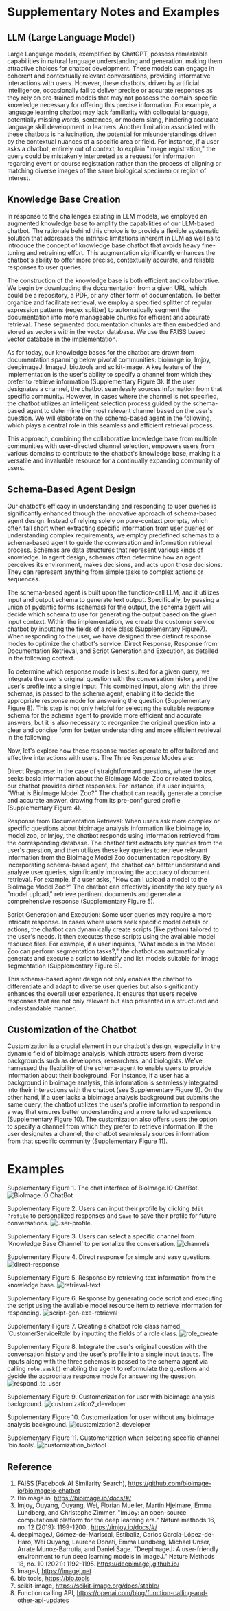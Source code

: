 # Supplementary Notes and Examples

## LLM (Large Language Model)

Large Language models, exemplified by ChatGPT, possess remarkable capabilities in natural language understanding and generation, making them attractive choices for chatbot development. These models can engage in coherent and contextually relevant conversations, providing informative interactions with users. However, these chatbots, driven by artificial intelligence, occasionally fail to deliver precise or accurate responses as they rely on pre-trained models that may not possess the domain-specific knowledge necessary for offering this precise information. For example, a language learning chatbot may lack familiarity with colloquial language, potentially missing words, sentences, or modern slang, hindering accurate language skill development in learners. Another limitation associated with these chatbots is hallucination, the potential for misunderstandings driven by the contextual nuances of a specific area or field. For instance, if a user asks a chatbot, entirely out of context, to explain "image registration," the query could be mistakenly interpreted as a request for information regarding event or course registration rather than the process of aligning or matching diverse images of the same biological specimen or region of interest. 

## Knowledge Base Creation

In response to the challenges existing in LLM models, we employed an augmented knowledge base to amplify the capabilities of our LLM-based chatbot. The rationale behind this choice is to provide a flexible systematic solution that addresses the intrinsic limitations inherent in LLM as well as to introduce the concept of knowledge base chatbot that avoids heavy fine-tuning and retraining effort. This augmentation significantly enhances the chatbot's ability to offer more precise, contextually accurate, and reliable responses to user queries.

The construction of the knowledge base is both efficient and collaborative. We begin by downloading the documentation from a given URL, which could be a repository, a PDF, or any other form of documentation. To better organize and facilitate retrieval, we employ a specified splitter of regular expression patterns (regex splitter) to automatically segment the documentation into more manageable chunks for efficient and accurate retrieval. These segmented documentation chunks are then embedded and stored as vectors within the vector database. We use the FAISS based vector database in the implementation.

As for today, our knowledge bases for the chatbot are drawn from documentation spanning below pivotal communities: bioimage.io, Imjoy, deepimageJ, ImageJ, bio.tools and scikit-image. A key feature of the implementation is the user's ability to specify a channel from which they prefer to retrieve information (Supplementary Figure 3). If the user designates a channel, the chatbot seamlessly sources information from that specific community. However, in cases where the channel is not specified, the chatbot utilizes an intelligent selection process guided by the schema-based agent to determine the most relevant channel based on the user's question. We will elaborate on the schema-based agent in the following, which plays a central role in this seamless and efficient retrieval process.

This approach, combining the collaborative knowledge base from multiple communities with user-directed channel selection, empowers users from various domains to contribute to the chatbot's knowledge base, making it a versatile and invaluable resource for a continually expanding community of users.


## Schema-Based Agent Design

Our chatbot's efficacy in understanding and responding to user queries is significantly enhanced through the innovative approach of schema-based agent design. Instead of relying solely on pure-context prompts, which often fall short when extracting specific information from user queries or understanding complex requirements, we employ predefined schemas to a schema-based agent to guide the conversation and information retrieval process. Schemas are data structures that represent various kinds of knowledge. In agent design, schemas often determine how an agent perceives its environment, makes decisions, and acts upon those decisions. They can represent anything from simple tasks to complex actions or sequences.

The schema-based agent is built upon the function-call LLM, and it utilizes input and output schema to generate text output. Specifically, by passing a union of pydantic forms (schemas) for the output, the schema agent will decide which schema to use for generating the output based on the given input context. Within the implementation, we create the customer service chatbot by inputting the fields of a role class (Supplementary Figure7). When responding to the user, we have designed three distinct response modes to optimize the chatbot's service: Direct Response, Response from Documentation Retrieval, and Script Generation and Execution, as detailed in the following context.

To determine which response mode is best suited for a given query, we integrate the user's original question with the conversation history and the user's profile into a single input. This combined input, along with the three schemas, is passed to the schema agent, enabling it to decide the appropriate response mode for answering the question (Supplementary Figure 8). This step is not only helpful for selecting the suitable response schema for the schema agent to provide more efficient and accurate answers, but it is also necessary to reorganize the original question into a clear and concise form for better understanding and more efficient retrieval in the following.  

Now, let's explore how these response modes operate to offer tailored and effective interactions with users. The Three Response Modes are:

Direct Response: In the case of straightforward questions, where the user seeks basic information about the BioImage Model Zoo or related topics, our chatbot provides direct responses. For instance, if a user inquires, "What is BioImage Model Zoo?" The chatbot can readily generate a concise and accurate answer, drawing from its pre-configured profile (Supplementary Figure 4).

Response from Documentation Retrieval: When users ask more complex or specific questions about bioimage analysis information like bioimage.io, model zoo, or Imjoy, the chatbot responds using information retrieved from the corresponding database. The chatbot first extracts key queries from the user's question, and then utilizes these key queries to retrieve relevant information from the BioImage Model Zoo documentation repository. By incorporating schema-based agent, the chatbot can better understand and analyze user queries, significantly improving the accuracy of document retrieval. For example, if a user asks, "How can I upload a model to the BioImage Model Zoo?" The chatbot can effectively identify the key query as "model upload," retrieve pertinent documents and generate a comprehensive response (Supplementary Figure 5).

Script Generation and Execution: Some user queries may require a more intricate response. In cases where users seek specific model details or actions, the chatbot can dynamically create scripts (like python) tailored to the user's needs. It then executes these scripts using the available model resource files. For example, if a user inquires, "What models in the Model Zoo can perform segmentation tasks?," the chatbot can automatically generate and execute a script to identify and list models suitable for image segmentation (Supplementary Figure 6).


This schema-based agent design not only enables the chatbot to differentiate and adapt to diverse user queries but also significantly enhances the overall user experience. It ensures that users receive responses that are not only relevant but also presented in a structured and understandable manner.

## Customization of the Chatbot


Customization is a crucial element in our chatbot's design, especially in the dynamic field of bioimage analysis, which attracts users from diverse backgrounds such as developers, researchers, and biologists. We've harnessed the flexibility of the schema-agent to enable users to provide information about their background. For instance, if a user has a background in bioimage analysis, this information is seamlessly integrated into their interactions with the chatbot (see Supplementary Figure 9). On the other hand, if a user lacks a bioimage analysis background but submits the same query, the chatbot utilizes the user's profile information to respond in a way that ensures better understanding and a more tailored experience (Supplementary Figure 10). The customization also offers users the option to specify a channel from which they prefer to retrieve information. If the user designates a channel, the chatbot seamlessly sources information from that specific community (Supplementary Figure 11). 


 # Examples 

Supplementary Figure 1. The chat interface of BioImage.IO ChatBot.
![BioImage.IO ChatBot](chat-interface.png)

Supplementary Figure 2. Users can input their profile by clicking `Edit Profile` to personalized responses and `Save` to save their profile for future conversations. 
![user-profile](user-profile.png).

Supplementary Figure 3. Users can select a specific channel from ‘Knowledge Base Channel’ to personalize the conversation.
![channels](channels.png)

Supplementary Figure 4. Direct response for simple and easy questions.
![direct-response](direct-response.png)

Supplementary Figure 5. Response by retrieving text information from the knowledge base. 
![retrieval-text](retrieval-text.png)


Supplementary Figure 6. Response by generating code script and executing the script using the available model resource item to retrieve information for responding. 
![script-gen-exe-retrieval](script-gen-exe-retrieval.png)

Supplementary Figure 7. Creating a chatbot role class named ‘CustomerServiceRole’ by inputting the fields of a role class. 
![role_create](role_create.png)


Supplementary Figure 8. Integrate the user's original question with the conversation history and the user's profile into a single input `inputs`. The inputs along with the three schemas is passed to the schema agent via calling `role.aask()` enabling the agent to reformulate the questions and decide the appropriate response mode for answering the question. 
![respond_to_user](respond_to_user.png)

Supplementary Figure 9. Customerization for user with bioimage analysis background. 
![customization2_developer](customization2_developer.png)

Supplementary Figure 10. Customerization for user without any bioimage analysis background. 
![customization2_developer](customization2_developer.png)

Supplementary Figure 11. Customerization when selecting specific channel ‘bio.tools’.
![customization_biotool](customization_biotool.png)


## Reference
1. FAISS (Facebook AI Similarity Search), https://github.com/bioimage-io/bioimageio-chatbot 
2. Bioimage.io, https://bioimage.io/docs/#/
3. Imjoy, Ouyang, Ouyang, Wei, Florian Mueller, Martin Hjelmare, Emma Lundberg, and Christophe Zimmer. "ImJoy: an open-source computational platform for the deep learning era." Nature methods 16, no. 12 (2019): 1199-1200.. https://imjoy.io/docs/#/ 
4. deepimageJ, Gómez-de-Mariscal, Estibaliz, Carlos García-López-de-Haro, Wei Ouyang, Laurene Donati, Emma Lundberg, Michael Unser, Arrate Munoz-Barrutia, and Daniel Sage. "DeepImageJ: A user-friendly environment to run deep learning models in ImageJ." Nature Methods 18, no. 10 (2021): 1192-1195. https://deepimagej.github.io/ 
5. ImageJ, https://imagej.net 
6. bio.tools, https://bio.tools 
7. scikit-image, https://scikit-image.org/docs/stable/ 
8. Function calling API, https://openai.com/blog/function-calling-and-other-api-updates

